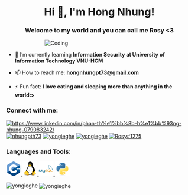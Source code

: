 <h1 align="center">Hi 👋, I'm Hong Nhung!</h1>
<h3 align="center">Welcome to my world and you can call me Rosy <3</h3>
<img align="right" alt="Coding" width="400" src=https://media0.giphy.com/media/108M7gCS1JSoO4/giphy.gif?cid=ecf05e47ga7s0ghjyii4exj73nm1v2hixdtbw09hgiqp2wax&rid=giphy.gif&ct=g">
<p align="left"> <a href="https://twitter.com/" target="blank"><img src="https://img.shields.io/twitter/follow/?logo=twitter&style=for-the-badge" alt="" /></a> </p>

- 🌱 I’m currently learning **Information Security at University of Information Technology VNU-HCM**

- 📫 How to reach me: **hongnhungpt73@gmail.com**

- ⚡ Fun fact: **I love eating and sleeping more than anything in the world:>**

<h3 align="left">Connect with me:</h3>
<p align="left">
<a href="https://linkedin.com/in/https://www.linkedin.com/in/phan-th%e1%bb%8b-h%e1%bb%93ng-nhung-079083242/" target="blank"><img align="center" src="https://raw.githubusercontent.com/rahuldkjain/github-profile-readme-generator/master/src/images/icons/Social/linked-in-alt.svg" alt="https://www.linkedin.com/in/phan-th%e1%bb%8b-h%e1%bb%93ng-nhung-079083242/" height="30" width="40" /></a>
<a href="https://fb.com/https://www.facebook.com/nhungpth73" target="blank"><img align="center" src="https://raw.githubusercontent.com/rahuldkjain/github-profile-readme-generator/master/src/images/icons/Social/facebook.svg" alt="nhungpth73" height="30" width="40" /></a>
<a href="https://instagram.com/yongieghe" target="blank"><img align="center" src="https://raw.githubusercontent.com/rahuldkjain/github-profile-readme-generator/master/src/images/icons/Social/instagram.svg" alt="yongieghe" height="30" width="40" /></a>
<a href="https://www.hackerrank.com/yongieghe" target="blank"><img align="center" src="https://raw.githubusercontent.com/rahuldkjain/github-profile-readme-generator/master/src/images/icons/Social/hackerrank.svg" alt="yongieghe" height="30" width="40" /></a>
<a href="https://discord.gg/Rosy#1275" target="blank"><img align="center" src="https://raw.githubusercontent.com/rahuldkjain/github-profile-readme-generator/master/src/images/icons/Social/discord.svg" alt="Rosy#1275" height="30" width="40" /></a>
</p>

<h3 align="left">Languages and Tools:</h3>
<p align="left"> <a href="https://www.w3schools.com/cpp/" target="_blank" rel="noreferrer"> <img src="https://raw.githubusercontent.com/devicons/devicon/master/icons/cplusplus/cplusplus-original.svg" alt="cplusplus" width="40" height="40"/> </a> <a href="https://www.linux.org/" target="_blank" rel="noreferrer"> <img src="https://raw.githubusercontent.com/devicons/devicon/master/icons/linux/linux-original.svg" alt="linux" width="40" height="40"/> </a> <a href="https://www.mysql.com/" target="_blank" rel="noreferrer"> <img src="https://raw.githubusercontent.com/devicons/devicon/master/icons/mysql/mysql-original-wordmark.svg" alt="mysql" width="40" height="40"/> </a> <a href="https://www.python.org" target="_blank" rel="noreferrer"> <img src="https://raw.githubusercontent.com/devicons/devicon/master/icons/python/python-original.svg" alt="python" width="40" height="40"/> </a> </p>

<p><img align="left" src="https://github-readme-stats.vercel.app/api/top-langs?username=yongieghe&show_icons=true&locale=en&layout=compact" alt="yongieghe" /></p>

<p>&nbsp;<img align="center" src="https://github-readme-stats.vercel.app/api?username=yongieghe&show_icons=true&locale=en" alt="yongieghe" /></p>
